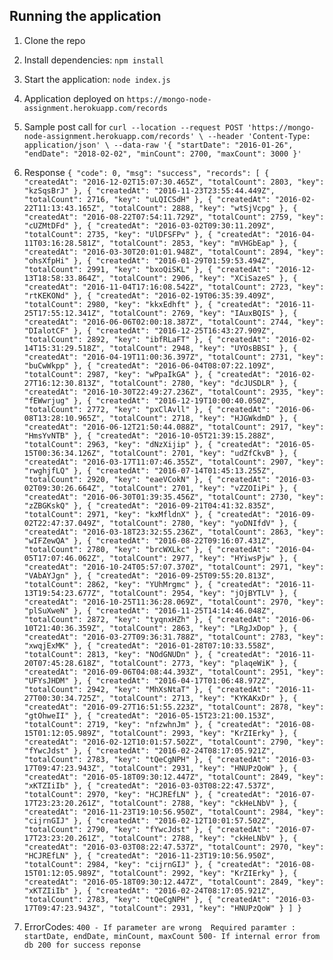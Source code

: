 ## Running the application

1. Clone the repo
2. Install dependencies: `npm install`
3. Start the application: `node index.js`
4. Application deployed on `https://mongo-node-assignment.herokuapp.com/records`
5. Sample post call for 
`curl --location --request POST 'https://mongo-node-assignment.herokuapp.com/records' \
--header 'Content-Type: application/json' \
--data-raw '{
"startDate": "2016-01-26",
"endDate": "2018-02-02",
"minCount": 2700,
"maxCount": 3000
}'`

6. Response 
`{
    "code": 0,
    "msg": "success",
    "records": [
        {
            "createdAt": "2016-12-02T15:07:30.465Z",
            "totalCount": 2803,
            "key": "kzSqsBrJ"
        },
        {
            "createdAt": "2016-11-23T23:55:44.449Z",
            "totalCount": 2716,
            "key": "uLQICSdH"
        },
        {
            "createdAt": "2016-02-22T11:13:43.165Z",
            "totalCount": 2888,
            "key": "wtSjVcpg"
        },
        {
            "createdAt": "2016-08-22T07:54:11.729Z",
            "totalCount": 2759,
            "key": "cUZMtDFd"
        },
        {
            "createdAt": "2016-03-02T09:30:11.209Z",
            "totalCount": 2735,
            "key": "UlDFSFPv"
        },
        {
            "createdAt": "2016-04-11T03:16:28.581Z",
            "totalCount": 2853,
            "key": "mVHGbEap"
        },
        {
            "createdAt": "2016-03-30T20:01:01.948Z",
            "totalCount": 2894,
            "key": "ohsXfpHi"
        },
        {
            "createdAt": "2016-01-29T01:59:53.494Z",
            "totalCount": 2991,
            "key": "bxoQiSKL"
        },
        {
            "createdAt": "2016-12-13T18:58:33.864Z",
            "totalCount": 2906,
            "key": "XCiSazeS"
        },
        {
            "createdAt": "2016-11-04T17:16:08.542Z",
            "totalCount": 2723,
            "key": "rtKEKONd"
        },
        {
            "createdAt": "2016-02-19T06:35:39.409Z",
            "totalCount": 2980,
            "key": "kkxEdhft"
        },
        {
            "createdAt": "2016-11-25T17:55:12.341Z",
            "totalCount": 2769,
            "key": "IAuxBQIS"
        },
        {
            "createdAt": "2016-06-06T02:00:18.387Z",
            "totalCount": 2744,
            "key": "DIalotCF"
        },
        {
            "createdAt": "2016-12-25T16:43:27.909Z",
            "totalCount": 2892,
            "key": "ibfRLaFT"
        },
        {
            "createdAt": "2016-02-14T15:31:29.518Z",
            "totalCount": 2948,
            "key": "UYOsBBSI"
        },
        {
            "createdAt": "2016-04-19T11:00:36.397Z",
            "totalCount": 2731,
            "key": "buCwWkpp"
        },
        {
            "createdAt": "2016-06-04T08:07:22.109Z",
            "totalCount": 2987,
            "key": "wPpaIkGA"
        },
        {
            "createdAt": "2016-02-27T16:12:30.813Z",
            "totalCount": 2780,
            "key": "dcJUSDLR"
        },
        {
            "createdAt": "2016-10-30T22:49:27.236Z",
            "totalCount": 2935,
            "key": "fEWwrjug"
        },
        {
            "createdAt": "2016-12-19T10:00:40.050Z",
            "totalCount": 2772,
            "key": "pxClAvll"
        },
        {
            "createdAt": "2016-06-08T13:28:10.965Z",
            "totalCount": 2718,
            "key": "HJGWkdmD"
        },
        {
            "createdAt": "2016-06-12T21:50:44.088Z",
            "totalCount": 2917,
            "key": "HmsYvNTB"
        },
        {
            "createdAt": "2016-10-05T21:39:15.288Z",
            "totalCount": 2963,
            "key": "dNzXijip"
        },
        {
            "createdAt": "2016-05-15T00:36:34.126Z",
            "totalCount": 2701,
            "key": "udZfCkvB"
        },
        {
            "createdAt": "2016-03-17T11:07:46.355Z",
            "totalCount": 2907,
            "key": "rwghjfLQ"
        },
        {
            "createdAt": "2016-07-14T01:45:13.255Z",
            "totalCount": 2920,
            "key": "eaeVCokN"
        },
        {
            "createdAt": "2016-03-02T09:30:26.664Z",
            "totalCount": 2701,
            "key": "vZZOIiPi"
        },
        {
            "createdAt": "2016-06-30T01:39:35.456Z",
            "totalCount": 2730,
            "key": "zZBGKskQ"
        },
        {
            "createdAt": "2016-09-21T04:41:32.835Z",
            "totalCount": 2971,
            "key": "kxMfldnX"
        },
        {
            "createdAt": "2016-09-02T22:47:37.049Z",
            "totalCount": 2780,
            "key": "yoDNIfdV"
        },
        {
            "createdAt": "2016-03-18T23:32:55.236Z",
            "totalCount": 2863,
            "key": "wIFZewQA"
        },
        {
            "createdAt": "2016-08-22T09:16:07.431Z",
            "totalCount": 2780,
            "key": "brcWXLkc"
        },
        {
            "createdAt": "2016-04-05T17:07:46.062Z",
            "totalCount": 2977,
            "key": "HYiwsPjw"
        },
        {
            "createdAt": "2016-10-24T05:57:07.370Z",
            "totalCount": 2971,
            "key": "VAbAYJgn"
        },
        {
            "createdAt": "2016-09-25T09:55:20.813Z",
            "totalCount": 2862,
            "key": "YUhMrgmc"
        },
        {
            "createdAt": "2016-11-13T19:54:23.677Z",
            "totalCount": 2954,
            "key": "jOjBYTLV"
        },
        {
            "createdAt": "2016-10-25T11:36:28.069Z",
            "totalCount": 2970,
            "key": "plSuXweN"
        },
        {
            "createdAt": "2016-11-25T14:14:46.048Z",
            "totalCount": 2872,
            "key": "tyqnxHZh"
        },
        {
            "createdAt": "2016-06-10T21:40:36.359Z",
            "totalCount": 2863,
            "key": "LRgJxDop"
        },
        {
            "createdAt": "2016-03-27T09:36:31.788Z",
            "totalCount": 2783,
            "key": "xwqjExMK"
        },
        {
            "createdAt": "2016-01-28T07:10:33.558Z",
            "totalCount": 2813,
            "key": "NOdGNUDn"
        },
        {
            "createdAt": "2016-11-20T07:45:28.618Z",
            "totalCount": 2773,
            "key": "plaqeWiK"
        },
        {
            "createdAt": "2016-09-06T04:08:44.393Z",
            "totalCount": 2951,
            "key": "UFYsJHDM"
        },
        {
            "createdAt": "2016-04-17T01:06:48.972Z",
            "totalCount": 2942,
            "key": "MhXsNtaT"
        },
        {
            "createdAt": "2016-11-27T00:30:34.725Z",
            "totalCount": 2713,
            "key": "KYKAKxDr"
        },
        {
            "createdAt": "2016-09-27T16:51:55.223Z",
            "totalCount": 2878,
            "key": "gtOhweII"
        },
        {
            "createdAt": "2016-05-15T23:21:00.153Z",
            "totalCount": 2719,
            "key": "nfzwhnJm"
        },
        {
            "createdAt": "2016-08-15T01:12:05.989Z",
            "totalCount": 2993,
            "key": "KrZIErky"
        },
        {
            "createdAt": "2016-02-12T10:01:57.502Z",
            "totalCount": 2790,
            "key": "fYwcJdst"
        },
        {
            "createdAt": "2016-02-24T08:17:05.921Z",
            "totalCount": 2783,
            "key": "tQeCgNPH"
        },
        {
            "createdAt": "2016-03-17T09:47:23.943Z",
            "totalCount": 2931,
            "key": "HNUPzQoW"
        },
        {
            "createdAt": "2016-05-18T09:30:12.447Z",
            "totalCount": 2849,
            "key": "xKTZIiIb"
        },
        {
            "createdAt": "2016-03-03T08:22:47.537Z",
            "totalCount": 2970,
            "key": "HCJREfLN"
        },
        {
            "createdAt": "2016-07-17T23:23:20.261Z",
            "totalCount": 2788,
            "key": "ckHeLNbV"
        },
        {
            "createdAt": "2016-11-23T19:10:56.950Z",
            "totalCount": 2984,
            "key": "cijrnGIJ"
        },
        {
            "createdAt": "2016-02-12T10:01:57.502Z",
            "totalCount": 2790,
            "key": "fYwcJdst"
        },
        {
            "createdAt": "2016-07-17T23:23:20.261Z",
            "totalCount": 2788,
            "key": "ckHeLNbV"
        },
        {
            "createdAt": "2016-03-03T08:22:47.537Z",
            "totalCount": 2970,
            "key": "HCJREfLN"
        },
        {
            "createdAt": "2016-11-23T19:10:56.950Z",
            "totalCount": 2984,
            "key": "cijrnGIJ"
        },
        {
            "createdAt": "2016-08-15T01:12:05.989Z",
            "totalCount": 2992,
            "key": "KrZIErky"
        },
        {
            "createdAt": "2016-05-18T09:30:12.447Z",
            "totalCount": 2849,
            "key": "xKTZIiIb"
        },
        {
            "createdAt": "2016-02-24T08:17:05.921Z",
            "totalCount": 2783,
            "key": "tQeCgNPH"
        },
        {
            "createdAt": "2016-03-17T09:47:23.943Z",
            "totalCount": 2931,
            "key": "HNUPzQoW"
        }
    ]
}`

7. ErrorCodes:
`400 - If parameter are wrong 
Required paramter : startDate, endDate, minCount, maxCount
500- If internal error from db
200 for success reponse`
